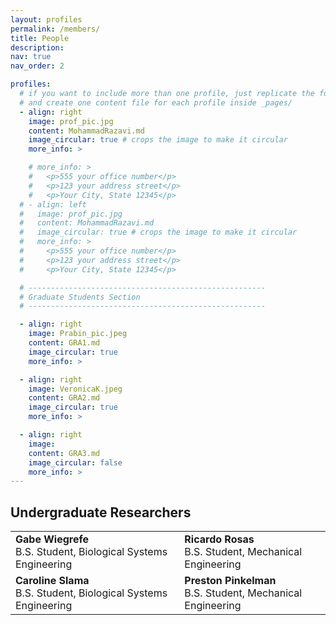 ```yaml
---
layout: profiles
permalink: /members/
title: People
description:
nav: true
nav_order: 2

profiles:
  # if you want to include more than one profile, just replicate the following block
  # and create one content file for each profile inside _pages/
  - align: right
    image: prof_pic.jpg
    content: MohammadRazavi.md
    image_circular: true # crops the image to make it circular
    more_info: >

    # more_info: >
    #   <p>555 your office number</p>
    #   <p>123 your address street</p>
    #   <p>Your City, State 12345</p>
  # - align: left
  #   image: prof_pic.jpg
  #   content: MohammadRazavi.md
  #   image_circular: true # crops the image to make it circular
  #   more_info: >
  #     <p>555 your office number</p>
  #     <p>123 your address street</p>
  #     <p>Your City, State 12345</p>

  # -----------------------------------------------------
  # Graduate Students Section
  # -----------------------------------------------------

  - align: right
    image: Prabin_pic.jpeg
    content: GRA1.md
    image_circular: true
    more_info: >

  - align: right
    image: VeronicaK.jpeg
    content: GRA2.md
    image_circular: true
    more_info: >

  - align: right
    image:
    content: GRA3.md
    image_circular: false
    more_info: >
---
```


## Undergraduate Researchers

|                                                                     |                                                                |
| ------------------------------------------------------------------- | -------------------------------------------------------------- |
| **Gabe Wiegrefe**<br/>B.S. Student, Biological Systems Engineering  | **Ricardo Rosas**<br/>B.S. Student, Mechanical Engineering     |
| **Caroline Slama**<br/>B.S. Student, Biological Systems Engineering | **Preston Pinkelman**<br/>B.S. Student, Mechanical Engineering |
